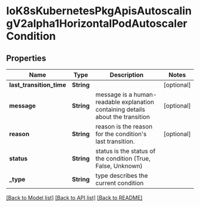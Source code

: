 # IoK8sKubernetesPkgApisAutoscalingV2alpha1HorizontalPodAutoscalerCondition

## Properties
Name | Type | Description | Notes
------------ | ------------- | ------------- | -------------
**last_transition_time** | **String** |  | [optional] 
**message** | **String** | message is a human-readable explanation containing details about the transition | [optional] 
**reason** | **String** | reason is the reason for the condition&#39;s last transition. | [optional] 
**status** | **String** | status is the status of the condition (True, False, Unknown) | 
**_type** | **String** | type describes the current condition | 

[[Back to Model list]](../README.md#documentation-for-models) [[Back to API list]](../README.md#documentation-for-api-endpoints) [[Back to README]](../README.md)


